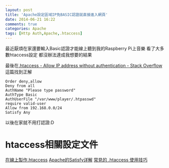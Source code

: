 ```yaml
---
layout: post
title: 'Apache設定區域IP免BASIC認證就直接進入網頁'
date: 2014-06-21 16:22
comments: true
categories: Apache
tags: [Http Auth,Apache,.htaccess]
---
```

最近厭煩在家還要輸入Basic認證才能線上聽到我的Raspberry Pi上音樂
看了大多數htaccess設定  都沒辦法達成我想要的結果

最後在[.htaccess - Allow IP address without authentication - Stack Overflow](http://stackoverflow.com/questions/3649852/allow-ip-address-without-authentication)這篇找到正解
<!--more-->


```
Order deny,allow
Deny from all
AuthName "Please type password"
AuthType Basic
AuthUserFile "/var/www/player/.htpasswd"
require valid-user
Allow from 192.168.0.0/24
Satisfy Any

```

以後在家就不用打認證:D

htaccess相關設定文件
======
[在線上製作.htaccess](http://www.htaccesseditor.com/tc.shtml)
[Apache的Satisfy详解](http://www.fwolf.com/blog/post/341)
[常見的 .htaccess 使用技巧](http://www.php100.com/html/webkaifa/apache/2012/1031/11436.html)
